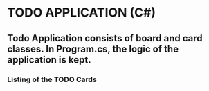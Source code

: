 # TODO APPLICATION (C#)

## Todo Application consists of board and card classes. In Program.cs, the logic of the application is kept.
### Listing of the TODO Cards
